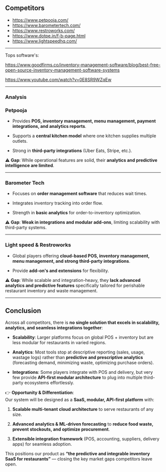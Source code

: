 ## Competitors 

-  https://www.petpooja.com/
- https://www.barometertech.com/
- https://www.restroworks.com/
- https://www.dotpe.in/f-b-page.html
- https://www.lightspeedhq.com/

----------------

Tops software's:

https://www.goodfirms.co/inventory-management-software/blog/best-free-open-source-inventory-management-software-systems

https://www.youtube.com/watch?v=0E8SR9WZqEw

----------------------------
### Analysis

### **Petpooja**

- Provides **POS, inventory management, menu management, payment integrations, and analytics reports**.
    
- Supports a **central kitchen model** where one kitchen supplies multiple outlets.
    
- Strong in **third-party integrations** (Uber Eats, Stripe, etc.).
    

⚠️ **Gap**: While operational features are solid, their **analytics and predictive intelligence are limited**.

---

### **Barometer Tech**

- Focuses on **order management software** that reduces wait times.
    
- Integrates inventory tracking into order flow.
    
- Strength in **basic analytics** for order-to-inventory optimization.
    

⚠️ **Gap**: **Weak in integrations and modular add-ons**, limiting scalability with third-party systems.

---

### **Light speed & Restroworks**

- Global players offering **cloud-based POS, inventory management, menu management, and strong third-party integrations**.
    
- Provide **add-on's and extensions** for flexibility.
    

⚠️ **Gap**: While scalable and integration-heavy, they **lack advanced analytics and predictive features** specifically tailored for perishable restaurant inventory and waste management.

---

## Conclusion

Across all competitors, there is **no single solution that excels in scalability, analytics, and seamless integrations together**:

- **Scalability**: Larger platforms focus on global POS + inventory but are less modular for restaurants in varied regions.
    
- **Analytics**: Most tools stop at descriptive reporting (sales, usage, wastage logs) rather than **predictive and prescriptive analytics** (forecasting demand, minimizing waste, optimizing purchase orders).
    
- **Integrations**: Some players integrate with POS and delivery, but very few provide **API-first modular architecture** to plug into multiple third-party ecosystems effortlessly.
    

👉 **Opportunity & Differentiation**:  
Our system will be designed as a **SaaS, modular, API-first platform** with:

1. **Scalable multi-tenant cloud architecture** to serve restaurants of any size.
    
2. **Advanced analytics & ML-driven forecasting** to **reduce food waste, prevent stockouts, and optimize procurement**.
    
3. **Extensible integration framework** (POS, accounting, suppliers, delivery apps) for seamless adoption.
    

This positions our product as **“the predictive and integrable inventory SaaS for restaurants”** — closing the key market gaps competitors leave open.

